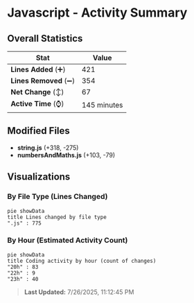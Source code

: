 # Javascript - Activity Summary 

## Overall Statistics

| Stat                   | Value                                                             |
| ---------------------- | ----------------------------------------------------------------- |
| **Lines Added** (➕)   | 421                                          |
| **Lines Removed** (➖) | 354                                        |
| **Net Change** (↕)    | 67                |
| **Active Time** (⌚)   | 145 minutes |


## Modified Files
- **string.js** (+318, -275)
- **numbersAndMaths.js** (+103, -79)

## Visualizations

### By File Type (Lines Changed)

```mermaid
pie showData
title Lines changed by file type
".js" : 775
```

### By Hour (Estimated Activity Count)

```mermaid
pie showData
title Coding activity by hour (count of changes)
"20h" : 83
"22h" : 9
"23h" : 40
```


> **Last Updated:** 7/26/2025, 11:12:45 PM